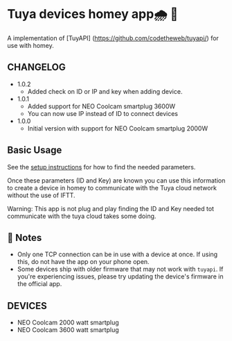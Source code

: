 ﻿# Tuya devices homey app🌧 🔌

A implementation of [TuyAPI] (https://github.com/codetheweb/tuyapi/) for use with homey. 

## CHANGELOG
* 1.0.2
	- Added check on ID or IP and key when adding device. 
* 1.0.1
	- Added support for NEO Coolcam smartplug 3600W
	- You can now use IP instead of ID to connect devices
* 1.0.0
	- Initial version with support for NEO Coolcam smartplug 2000W

## Basic Usage
See the [setup instructions](https://github.com/codetheweb/tuyapi/blob/master/docs/SETUP.md) for how to find the needed parameters.

Once these parameters (ID and Key) are known you can use this information to create a device in homey to communicate with the Tuya cloud network without the use of IFTT.

Warning: This app is not plug and play finding the ID and Key needed tot communicate with the tuya cloud takes some doing. 

## 📝 Notes
- Only one TCP connection can be in use with a device at once. If using this, do not have the app on your phone open.
- Some devices ship with older firmware that may not work with `tuyapi`.  If you're experiencing issues, please try updating the device's firmware in the official app.


## DEVICES
- NEO Coolcam 2000 watt smartplug
- NEO Coolcam 3600 watt smartplug

